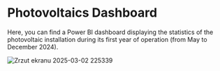 # Photovoltaics Dashboard

Here, you can find a Power BI dashboard displaying the statistics of the photovoltaic installation during its first year of operation (from May to December 2024).

![Zrzut ekranu 2025-03-02 225339](https://github.com/user-attachments/assets/54f5ccad-33ca-492d-82ce-7feccab7cc7d)
